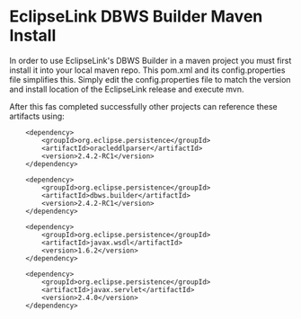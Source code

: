 EclipseLink DBWS Builder Maven Install
======================================

In order to use EclipseLink's DBWS Builder in a maven project you must first install it into your local maven repo. 
This pom.xml and its config.properties file simplifies this. Simply edit the config.properties file to match the version 
and install location of the EclipseLink release and execute mvn.

After this fas completed successfully other projects can reference these artifacts using:

		<dependency>
			<groupId>org.eclipse.persistence</groupId>
			<artifactId>oracleddlparser</artifactId>
			<version>2.4.2-RC1</version>
		</dependency>

		<dependency>
			<groupId>org.eclipse.persistence</groupId>
			<artifactId>dbws.builder</artifactId>
			<version>2.4.2-RC1</version>
		</dependency>

		<dependency>
			<groupId>org.eclipse.persistence</groupId>
			<artifactId>javax.wsdl</artifactId>
			<version>1.6.2</version>
		</dependency>
		
		<dependency>
			<groupId>org.eclipse.persistence</groupId>
			<artifactId>javax.servlet</artifactId>
			<version>2.4.0</version>
		</dependency>
		
